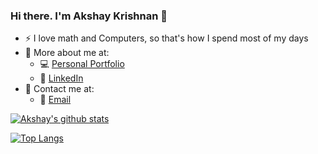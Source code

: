 ### Hi there. I'm Akshay Krishnan 👋

- :zap: I love math and Computers, so that's how I spend most of my days
- 📌 More about me at:
   - 💻 [Personal Portfolio](https://fadh1l.github.io/index.html)
   - 🏢 [LinkedIn](https://www.linkedin.com/in/akshay-krishnan-895024220/)
- 🤙 Contact me at:
   - 📧 [Email](akshaykrishnanam@gmail.com)


[![Akshay's github stats](https://github-readme-stats.vercel.app/api?username=akxhhay&count_private=true&show_icons=true&theme=tokyonight&hide_rank=false)](https://github.com/anuraghazra/github-readme-stats)

[![Top Langs](https://github-readme-stats.vercel.app/api/top-langs/?username=akxhhay&layout=compact&theme=tokyonight)](https://github.com/anuraghazra/github-readme-stats)
